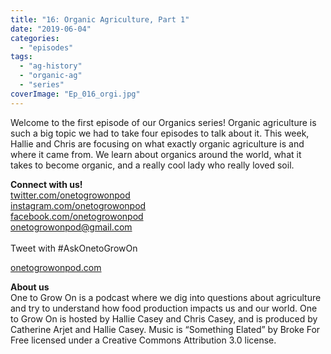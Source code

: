 ```yaml
---
title: "16: Organic Agriculture, Part 1"
date: "2019-06-04"
categories: 
  - "episodes"
tags: 
  - "ag-history"
  - "organic-ag"
  - "series"
coverImage: "Ep_016_orgi.jpg"
---
```


Welcome to the first episode of our Organics series! Organic agriculture is such a big topic we had to take four episodes to talk about it. This week, Hallie and Chris are focusing on what exactly organic agriculture is and where it came from. We learn about organics around the world, what it takes to become organic, and a really cool lady who really loved soil.

**Connect with us!**  
[twitter.com/onetogrowonpod](http://twitter.com/onetogrowonpod)  
[instagram.com/onetogrowonpod  
](http://instagram.com/onetogrowonpod)[facebook.com/onetogrowonpod  
](http://facebook.com/onetogrowonpod)[onetogrowonpod@gmail.com  
](mailto:onetogrowonpod@gmail.com)  
Tweet with #AskOnetoGrowOn  
  
[onetogrowonpod.com](http://onetogrowonpod.com/)

**About us**  
One to Grow On is a podcast where we dig into questions about agriculture and try to understand how food production impacts us and our world. One to Grow On is hosted by Hallie Casey and Chris Casey, and is produced by Catherine Arjet and Hallie Casey. Music is “Something Elated” by Broke For Free licensed under a Creative Commons Attribution 3.0 license.
